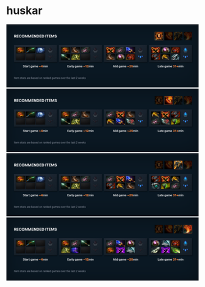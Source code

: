 # huskar

![tab_1.png](./tab_1.png)
![tab_2.png](./tab_2.png)
![tab_3.png](./tab_3.png)
![tab_4.png](./tab_4.png)
